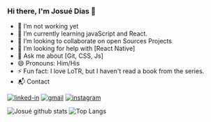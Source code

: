 ### Hi there, I'm Josué Dias 👋



- 🔭 I’m not working yet 
- 🌱 I’m currently learning javaScript and React.
- 👯 I’m looking to collaborate on open Sources Projects
- 🤔 I’m looking for help with [React Native]
- 💬 Ask me about [Git, CSS, Js]
- 😄 Pronouns: Him/His
- ⚡ Fun fact: I love LoTR, but I haven't read a book from the series.
- 📬 Contact

[![linked-in](https://img.shields.io/badge/Linkedin-0077B5?style=for-the-badge&logo=LinkedIn&logoColor=white)](https://www.linkedin.com/in/josué-dias-271458224/)
[![gmail](https://img.shields.io/badge/Gmail-D14836?style=for-the-badge&logo=Gmail&logoColor=white)](mailto:josueneto.camargo@gmail.com)
[![instagram](https://img.shields.io/badge/Instagram-E4405F?style=for-the-badge&logo=instagram&logoColor=white)](https://www.instagram.com/jd_netoo/)

![Josué github stats](https://github-readme-stats.vercel.app/api?username=Whoj01&show_icons=true&theme=radical)
![Top Langs](https://github-readme-stats.vercel.app/api/top-langs/?username=Whoj01&theme=dracula&layout=compact)


